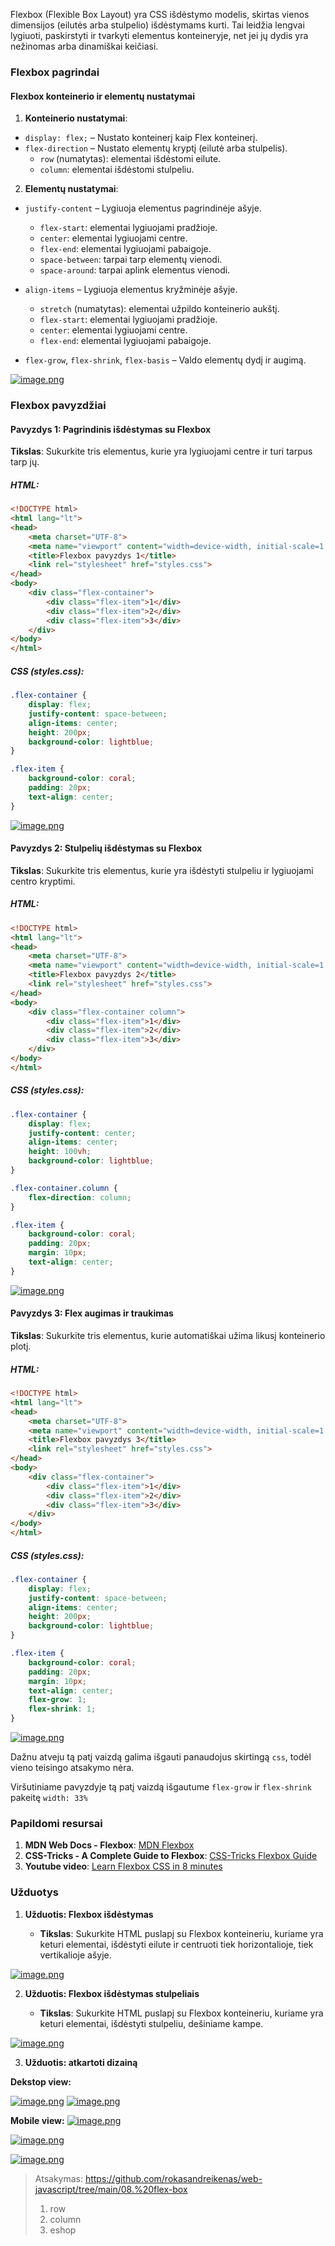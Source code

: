 Flexbox (Flexible Box Layout) yra CSS išdėstymo modelis, skirtas vienos dimensijos (eilutės arba stulpelio) išdėstymams kurti. Tai leidžia lengvai lygiuoti, paskirstyti ir tvarkyti elementus konteineryje, net jei jų dydis yra nežinomas arba dinamiškai keičiasi.

### Flexbox pagrindai

#### Flexbox konteinerio ir elementų nustatymai

1.  **Konteinerio nustatymai**:

-   `display: flex;` – Nustato konteinerį kaip Flex konteinerį.
-   `flex-direction` – Nustato elementų kryptį (eilutė arba stulpelis).
    -   `row` (numatytas): elementai išdėstomi eilute.
    -   `column`: elementai išdėstomi stulpeliu.

2.  **Elementų nustatymai**:

-   `justify-content` – Lygiuoja elementus pagrindinėje ašyje.
    
    -   `flex-start`: elementai lygiuojami pradžioje.
    -   `center`: elementai lygiuojami centre.
    -   `flex-end`: elementai lygiuojami pabaigoje.
    -   `space-between`: tarpai tarp elementų vienodi.
    -   `space-around`: tarpai aplink elementus vienodi.
-   `align-items` – Lygiuoja elementus kryžminėje ašyje.
    
    -   `stretch` (numatytas): elementai užpildo konteinerio aukštį.
    -   `flex-start`: elementai lygiuojami pradžioje.
    -   `center`: elementai lygiuojami centre.
    -   `flex-end`: elementai lygiuojami pabaigoje.
-   `flex-grow`, `flex-shrink`, `flex-basis` – Valdo elementų dydį ir augimą.
    
[![image.png](https://i.postimg.cc/CM291Z9P/image.png)](https://postimg.cc/DmqxpzvL)

### Flexbox pavyzdžiai

#### Pavyzdys 1: Pagrindinis išdėstymas su Flexbox

**Tikslas**: Sukurkite tris elementus, kurie yra lygiuojami centre ir turi tarpus tarp jų.

##### HTML:

```html
<!DOCTYPE html>
<html lang="lt">
<head>
    <meta charset="UTF-8">
    <meta name="viewport" content="width=device-width, initial-scale=1.0">
    <title>Flexbox pavyzdys 1</title>
    <link rel="stylesheet" href="styles.css">
</head>
<body>
    <div class="flex-container">
        <div class="flex-item">1</div>
        <div class="flex-item">2</div>
        <div class="flex-item">3</div>
    </div>
</body>
</html>
```

##### CSS (styles.css):

```css
.flex-container {
    display: flex;
    justify-content: space-between;
    align-items: center;
    height: 200px;
    background-color: lightblue;
}

.flex-item {
    background-color: coral;
    padding: 20px;
    text-align: center;
}
```

[![image.png](https://i.postimg.cc/jjkB7LLS/image.png)](https://postimg.cc/jWP8VqHp)

#### Pavyzdys 2: Stulpelių išdėstymas su Flexbox

**Tikslas**: Sukurkite tris elementus, kurie yra išdėstyti stulpeliu ir lygiuojami centro kryptimi.

##### HTML:

```html
<!DOCTYPE html>
<html lang="lt">
<head>
    <meta charset="UTF-8">
    <meta name="viewport" content="width=device-width, initial-scale=1.0">
    <title>Flexbox pavyzdys 2</title>
    <link rel="stylesheet" href="styles.css">
</head>
<body>
    <div class="flex-container column">
        <div class="flex-item">1</div>
        <div class="flex-item">2</div>
        <div class="flex-item">3</div>
    </div>
</body>
</html>
```

##### CSS (styles.css):

```css
.flex-container {
    display: flex;
    justify-content: center;
    align-items: center;
    height: 100vh;
    background-color: lightblue;
}

.flex-container.column {
    flex-direction: column;
}

.flex-item {
    background-color: coral;
    padding: 20px;
    margin: 10px;
    text-align: center;
}
```

[![image.png](https://i.postimg.cc/jSS84RVw/image.png)](https://postimg.cc/JGSc1VzM)


#### Pavyzdys 3: Flex augimas ir traukimas

**Tikslas**: Sukurkite tris elementus, kurie automatiškai užima likusį konteinerio plotį.

##### HTML:

```html
<!DOCTYPE html>
<html lang="lt">
<head>
    <meta charset="UTF-8">
    <meta name="viewport" content="width=device-width, initial-scale=1.0">
    <title>Flexbox pavyzdys 3</title>
    <link rel="stylesheet" href="styles.css">
</head>
<body>
    <div class="flex-container">
        <div class="flex-item">1</div>
        <div class="flex-item">2</div>
        <div class="flex-item">3</div>
    </div>
</body>
</html>
``` 

##### CSS (styles.css):

```css
.flex-container {
    display: flex;
    justify-content: space-between;
    align-items: center;
    height: 200px;
    background-color: lightblue;
}

.flex-item {
    background-color: coral;
    padding: 20px;
    margin: 10px;
    text-align: center;
    flex-grow: 1;
    flex-shrink: 1;
}
```

[![image.png](https://i.postimg.cc/wBS0zJ1L/image.png)](https://postimg.cc/GBxkJ4Jm)

Dažnu atveju tą patį vaizdą galima išgauti panaudojus skirtingą `css`, todėl vieno teisingo atsakymo nėra. 

Viršutiniame pavyzdyje tą patį vaizdą išgautume `flex-grow` ir `flex-shrink` pakeitę `width: 33%` 


### Papildomi resursai

1.  **MDN Web Docs - Flexbox**: [MDN Flexbox](https://developer.mozilla.org/en-US/docs/Web/CSS/CSS_Flexible_Box_Layout/Basic_Concepts_of_Flexbox)
2.  **CSS-Tricks - A Complete Guide to Flexbox**: [CSS-Tricks Flexbox Guide](https://css-tricks.com/snippets/css/a-guide-to-flexbox/)
3. **Youtube video**: [Learn Flexbox CSS in 8 minutes](https://www.youtube.com/watch?v=phWxA89Dy94)



### Užduotys

1.  **Užduotis: Flexbox išdėstymas**
    
    -   **Tikslas**: Sukurkite HTML puslapį su Flexbox konteineriu, kuriame yra keturi elementai, išdėstyti eilute ir centruoti tiek horizontalioje, tiek vertikalioje ašyje.
        
 [![image.png](https://i.postimg.cc/W3G6PyLc/image.png)](https://postimg.cc/9RfqdJQL)

        
2.  **Užduotis: Flexbox išdėstymas stulpeliais**
    
    -   **Tikslas**: Sukurkite HTML puslapį su Flexbox konteineriu, kuriame yra keturi elementai, išdėstyti stulpeliu, dešiniame kampe.
        
[![image.png](https://i.postimg.cc/kMhDgcn0/image.png)](https://postimg.cc/SjCmZcYd)

3. **Užduotis: atkartoti dizainą**

**Dekstop view:**

[![image.png](https://i.postimg.cc/SNPGpC2d/image.png)](https://postimg.cc/ykFRmJT3)
[![image.png](https://i.postimg.cc/jSJ4q2yb/image.png)](https://postimg.cc/sMshwVn6)

**Mobile view:**
[![image.png](https://i.postimg.cc/vHC5KykS/image.png)](https://postimg.cc/BXc88rqx)


[![image.png](https://i.postimg.cc/nh7qb5tV/image.png)](https://postimg.cc/K1G1t0zC)


[![image.png](https://i.postimg.cc/Cxjn6qjz/image.png)](https://postimg.cc/gx20xrtW)

> Atsakymas: https://github.com/rokasandreikenas/web-javascript/tree/main/08.%20flex-box
> 1. row
> 2. column
> 3. eshop



